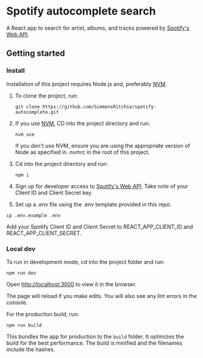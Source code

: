 # Spotify autocomplete search

A React app to search for artist, albums, and tracks powered by [Spotify's Web API](https://developer.spotify.com/documentation/web-api/).

## Getting started

### Install

Installation of this project requires Node.js and, preferably [NVM](https://github.com/nvm-sh).

1. To clone the project, run:

   `git clone https://github.com/SimmonsRitchie/spotify-autocomplete.git`

2. If you use [NVM](https://github.com/nvm-sh), CD into the project directory and run:

   `nvm use`

   If you don't use NVM, ensure you are using the appropriate version of Node as specified in .nvmrc in the root of this project.

3. Cd into the project directory and run:

   `npm i`

4. Sign up for developer access to [Spotify's Web API](https://developer.spotify.com/documentation/web-api/). Take note of your Client ID and Client Secret key.

5. Set up a .env file using the .env template provided in this repo.

```cp .env.example .env```

Add your Spotify Client ID and Client Secret to REACT_APP_CLIENT_ID and REACT_APP_CLIENT_SECRET.

### Local dev

To run in development mode, cd into the project folder and run:

`npm run dev`

Open [http://localhost:3000](http://localhost:3000) to view it in the browser.

The page will reload if you make edits. You will also see any lint errors in the console.

For the production build, run:

`npm run build`

This bundles the app for production to the `build` folder. It optimizes the build for the best performance. The build is minified and the filenames include the hashes.
